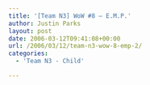 ```yaml
---
title: '[Team N3] WoW #8 – E.M.P.'
author: Justin Parks
layout: post
date: 2006-03-12T09:41:08+00:00
url: /2006/03/12/team-n3-wow-8-emp-2/
categories:
  - 'Team N3 - Child'

---
```

